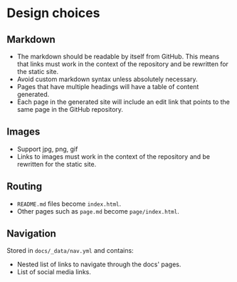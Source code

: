 # Design choices

## Markdown

* The markdown should be readable by itself from GitHub. This means that links must work in the context of the repository and be rewritten for the static site.
* Avoid custom markdown syntax unless absolutely necessary.
* Pages that have multiple headings will have a table of content generated.
* Each page in the generated site will include an edit link that points to the same page in the GitHub repository.

## Images

* Support jpg, png, gif
* Links to images must work in the context of the repository and be rewritten for the static site.

## Routing

* `README.md` files become `index.html`.
* Other pages such as `page.md` become `page/index.html`.

## Navigation

Stored in `docs/_data/nav.yml` and contains:

* Nested list of links to navigate through the docs' pages.
* List of social media links.
